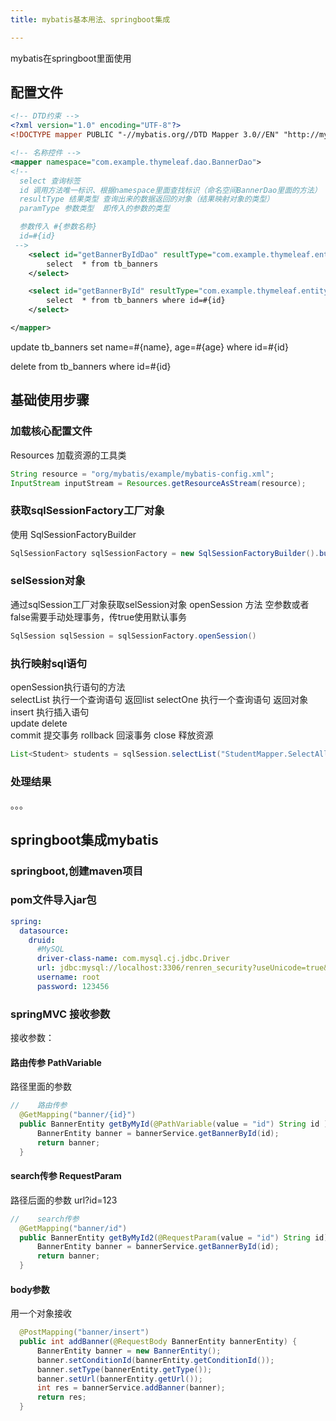 ```yaml
---
title: mybatis基本用法、springboot集成

---  
```


mybatis在springboot里面使用

## 配置文件   
``` xml
<!-- DTD约束 -->
<?xml version="1.0" encoding="UTF-8"?>
<!DOCTYPE mapper PUBLIC "-//mybatis.org//DTD Mapper 3.0//EN" "http://mybatis.org/dtd/mybatis-3-mapper.dtd">

<!-- 名称控件 -->
<mapper namespace="com.example.thymeleaf.dao.BannerDao">
<!-- 
  select 查询标签
  id 调用方法唯一标识、根据namespace里面查找标识（命名空间BannerDao里面的方法）
  resultType 结果类型 查询出来的数据返回的对象（结果映射对象的类型）
  paramType 参数类型  即传入的参数的类型

  参数传入 #{参数名称}
  id=#{id}
 -->
    <select id="getBannerByIdDao" resultType="com.example.thymeleaf.entity.BannerEntity">
        select  * from tb_banners
    </select>

    <select id="getBannerById" resultType="com.example.thymeleaf.entity.BannerEntity" paramType="String">
        select  * from tb_banners where id=#{id}
    </select>

</mapper>
```

<!-- 修改  -->
update tb_banners set name=#{name}, age=#{age} where id=#{id}

<!-- 删除 -->
delete from  tb_banners where id=#{id}


## 基础使用步骤
### 加载核心配置文件
Resources 加载资源的工具类
``` java 
String resource = "org/mybatis/example/mybatis-config.xml";
InputStream inputStream = Resources.getResourceAsStream(resource);
```

### 获取sqlSessionFactory工厂对象  
使用 SqlSessionFactoryBuilder
``` java
SqlSessionFactory sqlSessionFactory = new SqlSessionFactoryBuilder().build(inputStream);
```

###  selSession对象  
通过sqlSession工厂对象获取selSession对象
openSession 方法 空参数或者false需要手动处理事务，传true使用默认事务
``` java
SqlSession sqlSession = sqlSessionFactory.openSession()
```

### 执行映射sql语句
openSession执行语句的方法  
selectList  执行一个查询语句 返回list
selectOne  执行一个查询语句 返回对象
insert  执行插入语句  
update
delete  
commit 提交事务
rollback 回滚事务
close 释放资源
``` java
List<Student> students = sqlSession.selectList("StudentMapper.SelectAll")
```

### 处理结果
。。。





## springboot集成mybatis
### springboot,创建maven项目


### pom文件导入jar包

``` yml
spring:
  datasource:
    druid:
      #MySQL
      driver-class-name: com.mysql.cj.jdbc.Driver
      url: jdbc:mysql://localhost:3306/renren_security?useUnicode=true&characterEncoding=UTF-8&serverTimezone=Asia/Shanghai&nullCatalogMeansCurrent=true
      username: root
      password: 123456
```


### springMVC 接收参数
接收参数：
#### 路由传参 PathVariable  
路径里面的参数
``` java
//    路由传参
  @GetMapping("banner/{id}")
  public BannerEntity getByMyId(@PathVariable(value = "id") String id ) {
      BannerEntity banner = bannerService.getBannerById(id);
      return banner;
  }
```

#### search传参 RequestParam  
路径后面的参数 url?id=123
``` java
//    search传参
  @GetMapping("banner/id")
  public BannerEntity getByMyId2(@RequestParam(value = "id") String id) {
      BannerEntity banner = bannerService.getBannerById(id);
      return banner;
  }
``` 


#### body参数   
用一个对象接收  
``` java
  @PostMapping("banner/insert")
  public int addBanner(@RequestBody BannerEntity bannerEntity) {
      BannerEntity banner = new BannerEntity();
      banner.setConditionId(bannerEntity.getConditionId());
      banner.setType(bannerEntity.getType());
      banner.setUrl(bannerEntity.getUrl());
      int res = bannerService.addBanner(banner);
      return res;
  }

```


